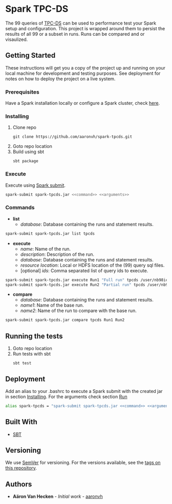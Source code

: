 # Spark TPC-DS

The 99 queries of [TPC-DS](http://www.tpc.org/tpcds/) can be used to performance test your Spark setup and configuration.
This project is wrapped around them to persist the results of all 99 or a subset in runs.  Runs can be compared and or visaulized.   

## Getting Started

These instructions will get you a copy of the project up and running on your local machine for development and testing purposes. See deployment for notes on how to deploy the project on a live system.

### Prerequisites

Have a Spark installation locally or configure a Spark cluster, check [here](https://spark.apache.org/).

### Installing

1. Clone repo
   ```
   git clone https://github.com/aaronvh/spark-tpcds.git
   ```
1. Goto repo location
1. Build using sbt
   ```
   sbt package
   ```
   
### Execute

Execute using [Spark submit](https://spark.apache.org/docs/latest/submitting-applications.html).
```bash
spark-submit spark-tpcds.jar <<command>> <<arguments>>
```

### Commands

* **list**
  * _database_: Database containing the runs and statement results.
  
```bash
spark-submit spark-tpcds.jar list tpcds
```
  
* **execute**
  * _name_: Name of the run.
  * _description_: Description of the run.
  * _database_: Database containing the runs and statement results.
  * _resource location_: Local or HDFS location of the (99) query sql files.
  * [optional] _ids_: Comma separated list of query ids to execute. 

```bash
spark-submit spark-tpcds.jar execute Run1 "Full run" tpcds /user/nb98ic/spark-tpcds/queries
spark-submit spark-tpcds.jar execute Run2 "Partial run" tpcds /user/nb98ic/spark-tpcds/queries 1,50,99
```

* **compare**
  * _database_: Database containing the runs and statement results.
  * _name1_: Name of the base run.
  * _name2_: Name of the run to compare with the base run.

```bash
spark-submit spark-tpcds.jar compare tpcds Run1 Run2
```

## Running the tests

1. Goto repo location
1. Run tests with sbt
   ```
   sbt test
   ```

## Deployment

Add an alias to your .bashrc to execute a Spark submit with the created jar in section [Installing](#installing).
For the arguments check section [Run](#commands)
```bash
alias spark-tpcds = "spark-submit spark-tpcds.jar <<command>> <<arguments>>"
```

## Built With

* [SBT](https://www.scala-sbt.org/)

## Versioning

We use [SemVer](http://semver.org/) for versioning. For the versions available, see the [tags on this repository](https://github.com/aaronvh/spark-tpcds/tags). 

## Authors

* **Aäron Van Hecken** - *Initial work* - [aaronvh](https://github.com/aaronvh)
